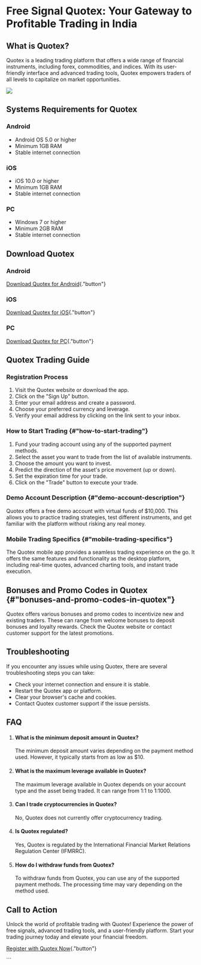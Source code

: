 # Free Signal Quotex: Your Gateway to Profitable Trading in India

## What is Quotex?

Quotex is a leading trading platform that offers a wide range of
financial instruments, including forex, commodities, and indices. With
its user-friendly interface and advanced trading tools, Quotex empowers
traders of all levels to capitalize on market opportunities.

[![](https://static.quotex.io/files/4_en/300_250.jpg)](https://traff.sbs/brokerqxlid)

## Systems Requirements for Quotex

### Android

-   Android OS 5.0 or higher
-   Minimum 1GB RAM
-   Stable internet connection

### iOS

-   iOS 10.0 or higher
-   Minimum 1GB RAM
-   Stable internet connection

### PC

-   Windows 7 or higher
-   Minimum 2GB RAM
-   Stable internet connection

## Download Quotex

### Android

[Download Quotex for
Android](\%22https://traff.sbs/brokerqxlid\%22){."button"}

### iOS

[Download Quotex for
iOS](\%22https://traff.sbs/brokerqxlid\%22){."button"}

### PC

[Download Quotex for
PC](\%22https://traff.sbs/brokerqxlid\%22){."button"}

## Quotex Trading Guide

### Registration Process

1.  Visit the Quotex website or download the app.
2.  Click on the "Sign Up" button.
3.  Enter your email address and create a password.
4.  Choose your preferred currency and leverage.
5.  Verify your email address by clicking on the link sent to your
    inbox.

### How to Start Trading {#"how-to-start-trading"}

1.  Fund your trading account using any of the supported payment
    methods.
2.  Select the asset you want to trade from the list of available
    instruments.
3.  Choose the amount you want to invest.
4.  Predict the direction of the asset\'s price movement (up or down).
5.  Set the expiration time for your trade.
6.  Click on the "Trade" button to execute your trade.

### Demo Account Description {#"demo-account-description"}

Quotex offers a free demo account with virtual funds of \$10,000. This
allows you to practice trading strategies, test different instruments,
and get familiar with the platform without risking any real money.

### Mobile Trading Specifics {#"mobile-trading-specifics"}

The Quotex mobile app provides a seamless trading experience on the go.
It offers the same features and functionality as the desktop platform,
including real-time quotes, advanced charting tools, and instant trade
execution.

## Bonuses and Promo Codes in Quotex {#"bonuses-and-promo-codes-in-quotex"}

Quotex offers various bonuses and promo codes to incentivize new and
existing traders. These can range from welcome bonuses to deposit
bonuses and loyalty rewards. Check the Quotex website or contact
customer support for the latest promotions.

## Troubleshooting

If you encounter any issues while using Quotex, there are several
troubleshooting steps you can take:

-   Check your internet connection and ensure it is stable.
-   Restart the Quotex app or platform.
-   Clear your browser\'s cache and cookies.
-   Contact Quotex customer support if the issue persists.

## FAQ

1.  #### What is the minimum deposit amount in Quotex?

    The minimum deposit amount varies depending on the payment method
    used. However, it typically starts from as low as \$10.

2.  #### What is the maximum leverage available in Quotex?

    The maximum leverage available in Quotex depends on your account
    type and the asset being traded. It can range from 1:1 to 1:1000.

3.  #### Can I trade cryptocurrencies in Quotex?

    No, Quotex does not currently offer cryptocurrency trading.

4.  #### Is Quotex regulated?

    Yes, Quotex is regulated by the International Financial Market
    Relations Regulation Center (IFMRRC).

5.  #### How do I withdraw funds from Quotex?

    To withdraw funds from Quotex, you can use any of the supported
    payment methods. The processing time may vary depending on the
    method used.

## Call to Action

Unlock the world of profitable trading with Quotex! Experience the power
of free signals, advanced trading tools, and a user-friendly platform.
Start your trading journey today and elevate your financial freedom.

[Register with Quotex
Now](\%22https://traff.sbs/brokerqxlid\%22){."button"}

\`\`\`

